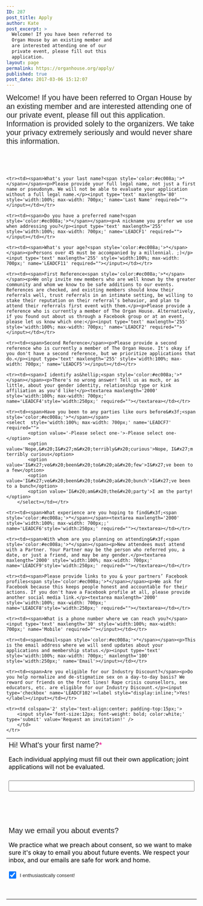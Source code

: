 ```yaml
---
ID: 287
post_title: Apply
author: Kate
post_excerpt: >
  Welcome! If you have been referred to
  Organ House by an existing member and
  are interested attending one of our
  private event, please fill out this
  application.
layout: page
permalink: https://organhouse.org/apply/
published: true
post_date: 2017-03-06 15:12:07
---
```

<script src="jquery.js"></script>
<script src="parsley.min.js"></script>

<!-- Note :
   - You can modify the font style and form style to suit your website. 
   - Code lines with comments ���Do not remove this code���  are required for the form to work properly, make sure that you do not remove these lines of code. 
   - The Mandatory check script can modified as to suit your business needs. 
   - It is important that you test the modified form before going live.-->
<div id='crmWebToEntityForm' style='width:100%; max-width: 700px; margin:auto;'>
   <META HTTP-EQUIV ='content-type' CONTENT='text/html;charset=UTF-8'>
   <form action='https://crm.zoho.com/crm/WebToLeadForm' name=WebToLeads2802751000000140358 method='POST' onSubmit='javascript:document.charset="UTF-8"; return checkMandatory()' accept-charset='UTF-8'><!-- Do not remove this code. --><input type='text' style='display:none;' name='xnQsjsdp' value='a620cee1ae0435057d8165ce6a51abc76b5d2ff36a0af5ddaa8a081d70f969fd'/><input type='hidden' name='zc_gad' id='zc_gad' value=''/><input type='text' style='display:none;' name='xmIwtLD' value='4bc31f950afc7bccd6c7656476ce2dde5a5379f1b06fc6973b43e1bda10e56c5'/><input type='text' style='display:none;'  name='actionType' value='TGVhZHM='/><input type='text' style='display:none;' name='returnURL' value='https://organhouse.org/thankyou'><!-- Do not remove this code. --><style>
		tr , td { 
			padding:6px;
			border-spacing:0px;
			border-width:0px;
			}
		input, input[type="checkbox"], textarea, select, .intro {
			margin-bottom: 4em;
			margin-top: .5em;
			}
<!--td span, label, input, textarea, select, .intro {
			font-size: 20px;
			color: #222222;
			font-family: 'Work Sans', sans-serif;
			font-style: normal;
			font-weight: normal;
			}
input[type="checkbox"], label {
font-size: .8em;
}

input[type="checkbox"] {
margin-left: 1em;
margin-top: 2em;
}

label{font-weight:bold;margin:0;padding:0;}
-->
p {font-size:.8em;color:#757575;margin:0;}
input[type=checkbox]{transform: scale(1.5);margin-right:1em;}
input[type=submit]:hover{color:#ec008a!important;}
input[type-submit]:active{color:#ec008a!important;}
</style>

<form data-parsley-validate>
	<table style='width:100%; max-width: 700px;color:black; margin:0;'>
<p class="intro">Welcome! If you have been referred to Organ House by an existing member and are interested attending one of our private event, please fill out this application. Information is provided solely to the organizers. We take your privacy extremely seriously and would never share this information.</p>
	<tr><td><span>Hi! What's your first name?<span style='color:#ec008a;'>*</span></span><p>Each individual applying must fill out their own application; joint applications will not be evaluated.</p><input type='text' maxlength='40' style='width:100%; max-width: 700px;' name='First Name' required=''></input></td></tr>

	<tr><td><span>What's your last name?<span style='color:#ec008a;'>*</span></span><p>Please provide your full legal name, not just a first name or pseudonym. We will not be able to evaluate your application without a full legal name.</p><input type='text' maxlength='80' style='width:100%; max-width: 700px;' name='Last Name' required=""></input></td></tr>

	<tr><td><span>Do you have a preferred name?<span style='color:#ec008a;'>*</span></span><p>A nickname you prefer we use when addressing you?</p><input type='text' maxlength='255' style='width:100%; max-width: 700px;' name='LEADCF1' required=""></input></td></tr>

	<tr><td><span>What's your age?<span style='color:#ec008a;'>*</span></span><p>Persons over 45 must be accompanied by a millennial. ;)</p><input type='text' maxlength='255' style='width:100%; max-width: 700px;' name='LEADCF11' required=""></input></td></tr>

	<tr><td><span>First Reference<span style='color:#ec008a;'>*</span></span><p>We only invite new members who are well known by the greater community and whom we know to be safe additions to our events. References are checked, and existing members should know their referrals well, trust referrals in an intimate setting, be willing to stake their reputation on their referral’s behavior, and plan to attend their referrals first event with them.</p><p>Please provide a reference who is currently a member of The Organ House. Alternatively, if you found out about us through a Facebook group or at an event, please let us know which one:</p><input type='text' maxlength='255' style='width:100%; max-width: 700px;' name='LEADCF2' required=""></input></td></tr>

	<tr><td><span>Second Reference</span><p>Please provide a second reference who is currently a member of The Organ House. It's okay if you don't have a second reference, but we prioritize applications that do.</p><input type='text' maxlength='255' style='width:100%; max-width: 700px;' name='LEADCF5'></input></td></tr>

	<tr><td><span>I identify as&hellip;<span style='color:#ec008a;'>*</span></span><p>There's no wrong answer! Tell us as much, or as little, about your gender identity, relationship type or kink affiliation as you'd like!</p><textarea maxlength='2000' style='width:100%; max-width: 700px;' name='LEADCF4'style='width:250px;' required=""></textarea></td></tr>

	<tr><td><span>Have you been to any parties like ours before&#x3f;<span style='color:#ec008a;'>*</span></span>
	<select  style='width:100%; max-width: 700px;' name='LEADCF7' required="">
			<option value='-Please select one-'>-Please select one-</option>
			<option value='Nope,&#x20;I&#x27;m&#x20;terribly&#x20;curious'>Nope, I&#x27;m terribly curious</option>
			<option value='I&#x27;ve&#x20;been&#x20;to&#x20;a&#x20;few'>I&#x27;ve been to a few</option>
			<option value='I&#x27;ve&#x20;been&#x20;to&#x20;a&#x20;bunch'>I&#x27;ve been to a bunch</option>
			<option value='I&#x20;am&#x20;the&#x20;party'>I am the party!</option>
		</select></td></tr>

	<tr><td><span>What experience are you hoping to find&#x3f;<span style='color:#ec008a;'>*</span></span><textarea maxlength='2000' style='width:100%; max-width: 700px;;' name='LEADCF6'style='width:250px;' required=""></textarea></td></tr>

	<tr><td><span>With whom are you planning on attending&#x3f;<span style='color:#ec008a;'>*</span></span><p>New attendees must attend with a Partner. Your Partner may be the person who referred you, a date, or just a friend, and may be any gender.</p><textarea maxlength='2000' style='width:100%; max-width: 700px;' name='LEADCF9'style='width:250px;' required=""></textarea></td></tr>

	<tr><td><span>Please provide links to you & your partners’ Facebook profiles<span style='color:#ec008a;'>*</span></span><p>We ask for Facebook because this keeps people honest and accountable for their actions. If you don't have a Facebook profile at all, please provide another social media link.</p><textarea maxlength='2000' style='width:100%; max-width: 700px;' name='LEADCF8'style='width:250px;' required=""></textarea></td></tr>

	<tr><td><span>What is a phone number where we can reach you?</span><input type='text' maxlength='30' style='width:100%; max-width: 700px;' name='Mobile' required=""></input></td></tr>

	<tr><td><span>Email<span style='color:#ec008a;'>*</span></span><p>This is the email address where we will send updates about your applications and membership status.</p><input type='text' style='width:100%; max-width: 700px;' maxlength='100' style='width:250px;' name='Email'></input></td></tr>

<tr><td><span>May we email you about events?</span><p>We practice what we preach about consent, so we want to make sure it's okay to email you about future events. We respect your inbox, and our emails are safe for work and home.</p><input type='checkbox'checked='true' name='LEADCF106'><label style="display:inline;">I enthusiastically consent!</label></input></td></tr>

	<tr><td><span>Are you eligible for our Industry Discount?</span><p>Do you help normalize and de-stigmatize sex on a day-to-day basis? We reward our friends on the front lines! Rape crisis counsellors, sex educators, etc. are eligible for our Industry Discount.</p><input type='checkbox' name='LEADCF102'><label style="display:inline;">Yes!</label></input></td></tr>

	<tr><td colspan='2' style='text-align:center; padding-top:15px;'>
		<input style='font-size:12px; font-weight: bold; color:white;' type='submit' value='Request an invitation!' />
	    </td>
	</tr>
   </table>

</form>
	<script>
 	  var mndFileds=new Array('LEADCF1','First Name','Last Name','LEADCF11','LEADCF2','LEADCF4','LEADCF7','LEADCF6','LEADCF9','LEADCF8','Phone');
 	  var fldLangVal=new Array('Preferred Name','First Name','Last Name','Age','First Reference','I identify as…','Have you been to any parties like ours before?','What experience are you hoping to find?','With whom are you planning on attending?','Facebook profiles','Phone');
		var name='';
		var email='';

 	  function checkMandatory() {
		for(i=0;i<mndFileds.length;i++) {
		  var fieldObj=document.forms['WebToLeads2802751000000140358'][mndFileds[i]];
		  if(fieldObj) {
			if (((fieldObj.value).replace(/^\s+|\s+$/g, '')).length==0) {
			 if(fieldObj.type =='file')
				{ 
				 alert('Please select a file to upload.'); 
				 fieldObj.focus(); 
				 return false;
				} 
			alert(fldLangVal[i] +' cannot be empty.'); 
   	   	  	  fieldObj.focus();
   	   	  	  return false;
			}  else if(fieldObj.nodeName=='SELECT') {
  	   	   	 if(fieldObj.options[fieldObj.selectedIndex].value=='-None-') {
				alert(fldLangVal[i] +' cannot be none.'); 
				fieldObj.focus();
				return false;
			   }
			} else if(fieldObj.type =='checkbox'){
 	 	 	 if(fieldObj.checked == false){
				alert('Please accept  '+fldLangVal[i]);
				fieldObj.focus();
				return false;
			   } 
			 } 
			 try {
			     if(fieldObj.name == 'Last Name') {
				name = fieldObj.value;
 	 	 	    }
			} catch (e) {}
		    }
		}
	     }
	   
</script>
	</form>
</div>